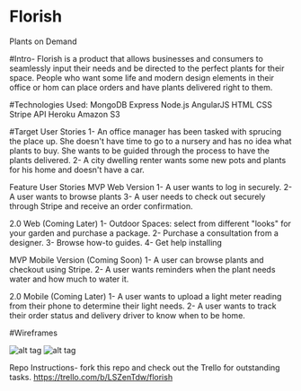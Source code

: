 # Florish
Plants on Demand

#Intro-
Florish is a product that allows businesses and consumers to seamlessly input their needs and be directed to the perfect plants for their space. People who want some life and modern design elements in their office or hom can place orders and have plants delivered right to them. 

#Technologies Used:
MongoDB
Express
Node.js
AngularJS
HTML
CSS
Stripe API
Heroku
Amazon S3

#Target User Stories
1- An office manager has been tasked with sprucing the place up. She doesn't have time to go to a nursery and has no idea what plants to buy. She wants to be guided through the process to have the plants delivered.
2- A city dwelling renter wants some new pots and plants for his home and doesn't have a car.

Feature User Stories
MVP Web Version
1- A user wants to log in securely.
2- A user wants to browse plants
3- A user needs to check out securely through Stripe and receive an order confirmation.

2.0 Web (Coming Later)
1- Outdoor Spaces: select from different "looks" for your garden and purchase a package.
2- Purchase a consultation from a designer.
3- Browse how-to guides.
4- Get help installing

MVP Mobile Version (Coming Soon) 
1- A user can browse plants and checkout using Stripe.
2- A user wants reminders when the plant needs water and how much to water it.

2.0 Mobile (Coming Later)
1- A user wants to upload a light meter reading from their phone to determine their light needs.
2- A user wants to track their order status and delivery driver to know when to be home.

#Wireframes

![alt tag](https://github.com/veronicasykes/florish/blob/master/public/static_assets/DecisionPage.jpg)
![alt tag](https://github.com/veronicasykes/florish/blob/master/public/static_assets/Florish.jpg)


Repo Instructions- fork this repo and check out the Trello for outstanding tasks.
https://trello.com/b/LSZenTdw/florish
